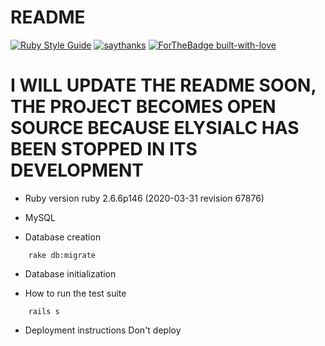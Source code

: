 # README
[![Ruby Style Guide](https://img.shields.io/badge/code_style-rubocop-brightgreen.svg)](https://github.com/rubocop-hq/rubocop)
[![saythanks](https://img.shields.io/badge/say-thanks-ff69b4.svg)](https://saythanks.io/to/AntDevPlus)
[![ForTheBadge built-with-love](http://ForTheBadge.com/images/badges/built-with-love.svg)](https://GitHub.com/AntDevPlus/)
# I WILL UPDATE THE README SOON, THE PROJECT BECOMES OPEN SOURCE BECAUSE ELYSIALC HAS BEEN STOPPED IN ITS DEVELOPMENT

* Ruby version
ruby 2.6.6p146 (2020-03-31 revision 67876)

* MySQL

* Database creation
```
    rake db:migrate
```
* Database initialization

* How to run the test suite
```
    rails s
```
* Deployment instructions
Don't deploy

